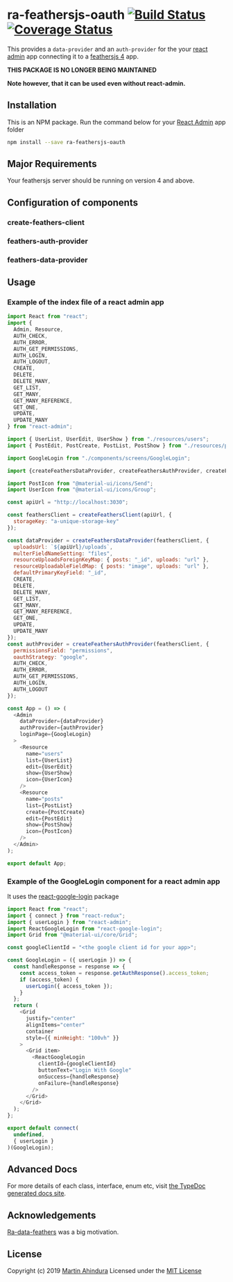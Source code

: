 # ra-feathersjs-oauth [![Build Status](https://travis-ci.org/sopherapps/ra-feathers-oauth.svg?branch=master)](https://travis-ci.org/sopherapps/ra-feathers-oauth) [![Coverage Status](https://coveralls.io/repos/github/sopherapps/ra-feathers-oauth/badge.svg?branch=master)](https://coveralls.io/github/sopherapps/ra-feathers-oauth?branch=master)

This provides a `data-provider` and an `auth-provider` for the your [react admin](https://marmelab.com/react-admin) app connecting it to a [feathersjs 4](https://crow.docs.feathersjs.com/) app.

__THIS PACKAGE IS NO LONGER BEING MAINTAINED__

__Note however, that it can be used even without react-admin.__

## Installation

This is an NPM package. Run the command below for your [React Admin](https://marmelab.com/react-admin) app folder

```bash
npm install --save ra-feathersjs-oauth
```

## Major Requirements

Your feathersjs server should be running on version 4 and above.

## Configuration of components

### create-feathers-client

### feathers-auth-provider

### feathers-data-provider

## Usage

### Example of the index file of a react admin app

```JavaScript
import React from "react";
import {
  Admin, Resource,
  AUTH_CHECK,
  AUTH_ERROR,
  AUTH_GET_PERMISSIONS,
  AUTH_LOGIN,
  AUTH_LOGOUT,
  CREATE,
  DELETE,
  DELETE_MANY,
  GET_LIST,
  GET_MANY,
  GET_MANY_REFERENCE,
  GET_ONE,
  UPDATE,
  UPDATE_MANY
} from "react-admin";

import { UserList, UserEdit, UserShow } from "./resources/users";
import { PostEdit, PostCreate, PostList, PostShow } from "./resources/posts";

import GoogleLogin from "./components/screens/GoogleLogin";

import {createFeathersDataProvider, createFeathersAuthProvider, createFeathersClient} from "ra-feathersjs-oauth";

import PostIcon from "@material-ui/icons/Send";
import UserIcon from "@material-ui/icons/Group";

const apiUrl = "http://localhost:3030";

const feathersClient = createFeathersClient(apiUrl, {
  storageKey: "a-unique-storage-key"
});

const dataProvider = createFeathersDataProvider(feathersClient, {
  uploadsUrl: `${apiUrl}/uploads`,
  multerFieldNameSetting: "files",
  resourceUploadsForeignKeyMap: { posts: "_id", uploads: "url" },
  resourceUploadableFieldMap: { posts: "image", uploads: "url" },
  defaultPrimaryKeyField: "_id",
  CREATE,
  DELETE,
  DELETE_MANY,
  GET_LIST,
  GET_MANY,
  GET_MANY_REFERENCE,
  GET_ONE,
  UPDATE,
  UPDATE_MANY
});
const authProvider = createFeathersAuthProvider(feathersClient, {
  permissionsField: "permissions",
  oauthStrategy: "google",
  AUTH_CHECK,
  AUTH_ERROR,
  AUTH_GET_PERMISSIONS,
  AUTH_LOGIN,
  AUTH_LOGOUT
});

const App = () => (
  <Admin
    dataProvider={dataProvider}
    authProvider={authProvider}
    loginPage={GoogleLogin}
  >
    <Resource
      name="users"
      list={UserList}
      edit={UserEdit}
      show={UserShow}
      icon={UserIcon}
    />
    <Resource
      name="posts"
      list={PostList}
      create={PostCreate}
      edit={PostEdit}
      show={PostShow}
      icon={PostIcon}
    />
  </Admin>
);

export default App;
```

### Example of the GoogleLogin component for a react admin app

It uses the [react-google-login](https://github.com/anthonyjgrove/react-google-login) package

```JavaScript
import React from "react";
import { connect } from "react-redux";
import { userLogin } from "react-admin";
import ReactGoogleLogin from "react-google-login";
import Grid from "@material-ui/core/Grid";

const googleClientId = "<the google client id for your app>";

const GoogleLogin = ({ userLogin }) => {
  const handleResponse = response => {
    const access_token = response.getAuthResponse().access_token;
    if (access_token) {
      userLogin({ access_token });
    }
  };
  return (
    <Grid
      justify="center"
      alignItems="center"
      container
      style={{ minHeight: "100vh" }}
    >
      <Grid item>
        <ReactGoogleLogin
          clientId={googleClientId}
          buttonText="Login With Google"
          onSuccess={handleResponse}
          onFailure={handleResponse}
        />
      </Grid>
    </Grid>
  );
};

export default connect(
  undefined,
  { userLogin }
)(GoogleLogin);
```

## Advanced Docs

For more details of each class, interface, enum etc, visit [the TypeDoc generated docs site](https://sopherapps.github.io/ra-feathersjs-oauth).

## Acknowledgements

[Ra-data-feathers](https://github.com/josx/ra-data-feathers) was a big motivation.

## License

Copyright (c) 2019 [Martin Ahindura](https://github.com/Tinitto) Licensed under the [MIT License](./LICENSE)
